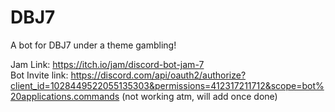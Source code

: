# DBJ7

A bot for DBJ7 under a theme gambling!  

Jam Link: <https://itch.io/jam/discord-bot-jam-7>  
Bot Invite link: <https://discord.com/api/oauth2/authorize?client_id=1028449522055135303&permissions=412317211712&scope=bot%20applications.commands> (not working atm, will add once done)
